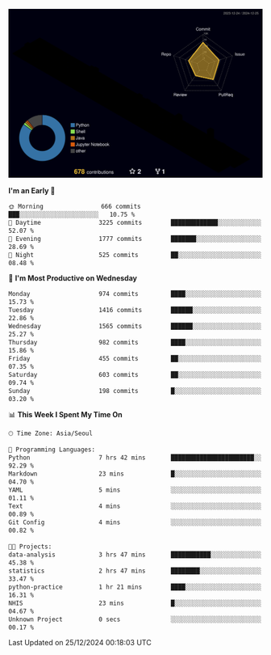 <!-- ![Header](./github-header-image.png) -->

<!-- <div align="center">
  <img src="https://ziadoua.github.io/m3-Markdown-Badges/badges/FastAPI/fastapi1.svg" />&nbsp
  <img src="https://ziadoua.github.io/m3-Markdown-Badges/badges/Git/git1.svg" />&nbsp
  <img src="https://ziadoua.github.io/m3-Markdown-Badges/badges/Linux/linux2.svg" />&nbsp
  <img src="https://ziadoua.github.io/m3-Markdown-Badges/badges/PostgreSQL/postgresql3.svg" />&nbsp
  <img src="https://ziadoua.github.io/m3-Markdown-Badges/badges/Python/python3.svg" />&nbsp
</div> -->

![](./profile-3d-contrib/profile-night-rainbow.svg)

<!--START_SECTION:waka-->
**I'm an Early 🐤** 

```text
🌞 Morning                666 commits         ███░░░░░░░░░░░░░░░░░░░░░░   10.75 % 
🌆 Daytime                3225 commits        █████████████░░░░░░░░░░░░   52.07 % 
🌃 Evening                1777 commits        ███████░░░░░░░░░░░░░░░░░░   28.69 % 
🌙 Night                  525 commits         ██░░░░░░░░░░░░░░░░░░░░░░░   08.48 % 
```
📅 **I'm Most Productive on Wednesday** 

```text
Monday                   974 commits         ████░░░░░░░░░░░░░░░░░░░░░   15.73 % 
Tuesday                  1416 commits        ██████░░░░░░░░░░░░░░░░░░░   22.86 % 
Wednesday                1565 commits        ██████░░░░░░░░░░░░░░░░░░░   25.27 % 
Thursday                 982 commits         ████░░░░░░░░░░░░░░░░░░░░░   15.86 % 
Friday                   455 commits         ██░░░░░░░░░░░░░░░░░░░░░░░   07.35 % 
Saturday                 603 commits         ██░░░░░░░░░░░░░░░░░░░░░░░   09.74 % 
Sunday                   198 commits         █░░░░░░░░░░░░░░░░░░░░░░░░   03.20 % 
```


📊 **This Week I Spent My Time On** 

```text
🕑︎ Time Zone: Asia/Seoul

💬 Programming Languages: 
Python                   7 hrs 42 mins       ███████████████████████░░   92.29 % 
Markdown                 23 mins             █░░░░░░░░░░░░░░░░░░░░░░░░   04.70 % 
YAML                     5 mins              ░░░░░░░░░░░░░░░░░░░░░░░░░   01.11 % 
Text                     4 mins              ░░░░░░░░░░░░░░░░░░░░░░░░░   00.89 % 
Git Config               4 mins              ░░░░░░░░░░░░░░░░░░░░░░░░░   00.82 % 

🐱‍💻 Projects: 
data-analysis            3 hrs 47 mins       ███████████░░░░░░░░░░░░░░   45.38 % 
statistics               2 hrs 47 mins       ████████░░░░░░░░░░░░░░░░░   33.47 % 
python-practice          1 hr 21 mins        ████░░░░░░░░░░░░░░░░░░░░░   16.31 % 
NHIS                     23 mins             █░░░░░░░░░░░░░░░░░░░░░░░░   04.67 % 
Unknown Project          0 secs              ░░░░░░░░░░░░░░░░░░░░░░░░░   00.17 % 
```


 Last Updated on 25/12/2024 00:18:03 UTC
<!--END_SECTION:waka-->




